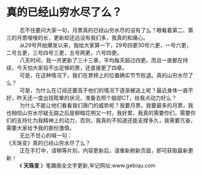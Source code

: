 <h1>真的已经山穷水尽了么？</h1>
<div id="content">&nbsp&nbsp&nbsp&nbsp&nbsp&nbsp&nbsp&nbsp
 忍不住要问大家一句，月票真的已经山穷水尽的没有了么？眼看着第二、第三的月票嗖嗖的长，更新却还远没有我们多，我真的和痛心。
 <br/>&nbsp&nbsp&nbsp&nbsp&nbsp&nbsp&nbsp&nbsp
 从29号开始爆发以来，我给大家算一下，29号四更30号六更，一号六更，二号五更，三号四号三更，五号两更，六号四更。
 <br/>&nbsp&nbsp&nbsp&nbsp&nbsp&nbsp&nbsp&nbsp
 八天时间，我一共更新了三十三章，平均每天超过四更。而且一直都在持续，今天怕大家投不出足够的票，还直接更了四章。
 <br/>&nbsp&nbsp&nbsp&nbsp&nbsp&nbsp&nbsp&nbsp
 可是，在这种情况下，我们在票榜上的位置确实节节败退。真的山穷水尽了么？
 <br/>&nbsp&nbsp&nbsp&nbsp&nbsp&nbsp&nbsp&nbsp
 可是，为什么在订阅还要高于他们的情况下逐渐被追上呢？最近身体一直不好，昨天还一度出现眩晕的状况，准备去照个脑部CT，给我点动力好么？
 <br/>&nbsp&nbsp&nbsp&nbsp&nbsp&nbsp&nbsp&nbsp
 为什么不能让他们看看我们唐门的威势呢？我要月票，我要最多的月票，我也相信山穷水尽疑无路之后是柳暗花明又一村，我好累，我真的需要你们，需要你们的支持化为我精神上的动力，否则，我真的不知道还能支撑多久，我需要亢奋，需要大家给予我的那份激情。
 <br/>&nbsp&nbsp&nbsp&nbsp&nbsp&nbsp&nbsp&nbsp
 无比不甘心的喊一句：
 <br/>
 《天珠变》真的已经山穷水尽了么？
 <br/>&nbsp&nbsp&nbsp&nbsp&nbsp&nbsp&nbsp&nbsp
 正在手打中，请稍等片刻，内容更新后，请重新刷新页面，即可获取最新更新！
 <br/>&nbsp&nbsp&nbsp&nbsp&nbsp&nbsp&nbsp&nbsp
 《
 <b>
  天珠变
 </b>
 》笔趣阁全文字更新,牢记网址:www.gebiqu.com
 <br/>&nbsp&nbsp&nbsp&nbsp&nbsp&nbsp&nbsp&nbsp
 <br/>
</div>
